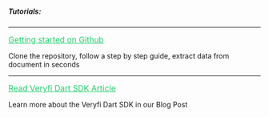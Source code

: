 <h5 className="h5-title">Tutorials:</h5>

---
<a href="https://github.com/veryfi/veryfi-dart" target="_blank" style="color: #22CF6D; font-size: 16px;">Getting started on Github</a>

<p className="p-text">Clone the repository, follow a step by step guide, extract data from document in seconds</p>

---
<a href="https://www.veryfi.com/howto/how-to-streamline-your-bookkeeping-with-veryfis-dart-sdk/" target="_blank" style="color: #22CF6D; font-size: 16px;">Read Veryfi Dart SDK Article</a>

<p className="p-text">Learn more about the Veryfi Dart SDK in our Blog Post</p>